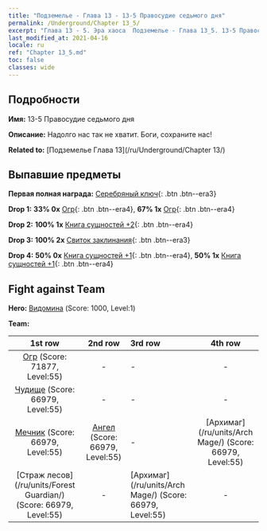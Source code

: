 ```yaml
---
title: "Подземелье - Глава 13 - 13-5 Правосудие седьмого дня"
permalink: /Underground/Chapter 13_5/
excerpt: "Глава 13 - 5. Эра хаоса  Подземелье - Глава 13_5. 13-5 Правосудие седьмого дня"
last_modified_at: 2021-04-16
locale: ru
ref: "Chapter 13_5.md"
toc: false
classes: wide
---
```


## Подробности

 **Имя:** 13-5 Правосудие седьмого дня

 **Описание:** Надолго нас так не хватит. Боги, сохраните нас!

 **Related to:** [Подземелье Глава 13](/ru/Underground/Chapter 13/)

## Выпавшие предметы

 **Первая полная награда:** [Серебряный ключ](/ru/Items/con_693/){: .btn .btn--era3}

 **Drop 1:** **33% 0x** [Огр](/ru/Items/unt_220/){: .btn .btn--era4}, **67% 1x** [Огр](/ru/Items/unt_220/){: .btn .btn--era4}

 **Drop 2:** **100% 1x** [Книга сущностей +2](/ru/Items/mat_53/){: .btn .btn--era4}

 **Drop 3:** **100% 2x** [Свиток заклинания](/ru/Items/con_694/){: .btn .btn--era3}

 **Drop 4:** **50% 0x** [Книга сущностей +1](/ru/Items/mat_46/){: .btn .btn--era4}, **50% 1x** [Книга сущностей +1](/ru/Items/mat_46/){: .btn .btn--era4}


## Fight against Team
 **Hero:** [Видомина](/ru/heroes/Vidomina/) (Score: 1000, Level:1)

 **Team:**


  | 1st row | 2nd row | 3rd row | 4th row |
  |:----:|:----:|:----|:----:|
  | [Огр](/ru/units/Ogre/) (Score: 71877, Level:55)  | - | - | - |
  | [Чудище](/ru/units/Behemoth/) (Score: 66979, Level:55)  | - | - | - |
  | [Мечник](/ru/units/Swordsman/) (Score: 66979, Level:55)  | [Ангел](/ru/units/Angel/) (Score: 66979, Level:55)  | - | [Архимаг](/ru/units/Arch Mage/) (Score: 66979, Level:55)  |
  | [Страж лесов](/ru/units/Forest Guardian/) (Score: 66979, Level:55)  | - | [Архимаг](/ru/units/Arch Mage/) (Score: 66979, Level:55)  | - |


